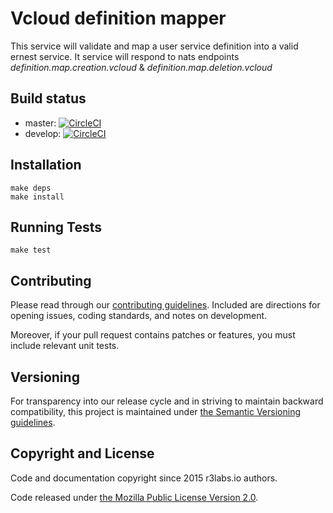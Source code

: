 # Vcloud definition mapper

This service will validate and map a user service definition into a valid ernest service. It service will respond to nats endpoints *definition.map.creation.vcloud* & *definition.map.deletion.vcloud*

## Build status

* master: [![CircleCI](https://circleci.com/gh/r3labs/vcloud-definition-mapper/tree/master.svg?style=svg)](https://circleci.com/gh/r3labs/vcloud-definition-mapper/tree/master)
* develop: [![CircleCI](https://circleci.com/gh/ErnestIO/vcloud-definition-mapper/tree/develop.svg?style=svg)](https://circleci.com/gh/r3labs/vcloud-definition-mapper/tree/develop)

## Installation

```
make deps
make install
```

## Running Tests

```
make test
```

## Contributing

Please read through our
[contributing guidelines](CONTRIBUTING.md).
Included are directions for opening issues, coding standards, and notes on
development.

Moreover, if your pull request contains patches or features, you must include
relevant unit tests.

## Versioning

For transparency into our release cycle and in striving to maintain backward
compatibility, this project is maintained under [the Semantic Versioning guidelines](http://semver.org/).

## Copyright and License

Code and documentation copyright since 2015 r3labs.io authors.

Code released under
[the Mozilla Public License Version 2.0](LICENSE).

